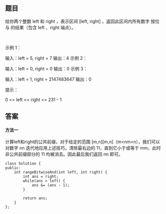 ## 题目
给你两个整数 left 和 right ，表示区间 [left, right] ，返回此区间内所有数字 按位与 的结果（包含 left 、right 端点）。

 

示例 1：

输入：left = 5, right = 7
输出：4
示例 2：

输入：left = 0, right = 0
输出：0
示例 3：

输入：left = 1, right = 2147483647
输出：0
 

提示：

0 <= left <= right <= 231 - 1

## 答案

#### 方法一
计算left和right的公共前缀，对于给定的范围 [m,n][m,n]（m<nm<n），我们可以对数字 nn 迭代地应用上述技巧，清除最右边的 11，直到它小于或等于 mm，此时非公共前缀部分的 11 均被消去。因此最后我们返回 nn 即可。
```
class Solution {
public:
    int rangeBitwiseAnd(int left, int right) {
        int ans = right;
        while(ans > left) {
            ans &= (ans - 1);
        }

        return ans;
    }
};
```
